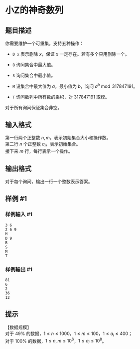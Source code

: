 # 小Z的神奇数列

## 题目描述

你需要维护一个可重集，支持五种操作：

- `D x` 表示删除 $x$，保证 $x$ 一定存在。若有多个只用删除一个。

- `B` 询问集合中最大值。

- `S` 询问集合中最小值。

- `M` 设集合中最大值为 $a$，最小值为 $b$，询问 $a^b \bmod 317847191$。

- `T` 询问数列中所有数的乘积，对 $317847191$ 取模。

对于所有询问保证集合非空。


## 输入格式

第一行两个正整数 $n,m$，表示初始集合大小和操作数。    
第二行 $n$ 个正整数 $a_i$，表示初始集合。  
接下来 $m$ 行，每行表示一个操作。



## 输出格式

对于每个询问，输出一行一个整数表示答案。

## 样例 #1

### 样例输入 #1
```
3 6
2 6 9
M
D 9
B
S
M
T
```

### 样例输出 #1

```
81
6
2
36
12
```

## 提示

【数据规模】  
对于 $49\%$ 的数据，$1 \le n \le 1000$，$1\le m \le 100$，$1\le a_i \le 400$；  
对于 $100\%$ 的数据，$1\le n,m \le 10^6$，$1\le a_i \le 10^8$。

